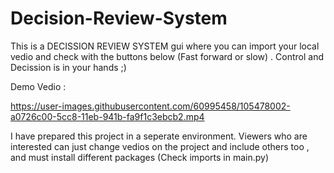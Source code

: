 # Decision-Review-System

This is a DECISSION REVIEW SYSTEM gui where you can import your local vedio and check with the buttons below (Fast forward or slow) . Control and Decission is in your hands ;)

Demo Vedio :

https://user-images.githubusercontent.com/60995458/105478002-a0726c00-5cc8-11eb-941b-fa9f1c3ebcb2.mp4

I have prepared this project in a seperate environment. Viewers who are interested can just change vedios on the project and include others too , and must install different packages (Check imports in main.py)
